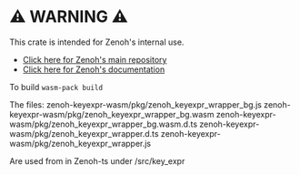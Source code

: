 # ⚠️ WARNING ⚠️

This crate is intended for Zenoh's internal use.

- [Click here for Zenoh's main repository](https://github.com/eclipse-zenoh/zenoh)
- [Click here for Zenoh's documentation](https://zenoh.io)

To build 
`wasm-pack build`

The files:
zenoh-keyexpr-wasm/pkg/zenoh_keyexpr_wrapper_bg.js 
zenoh-keyexpr-wasm/pkg/zenoh_keyexpr_wrapper_bg.wasm 
zenoh-keyexpr-wasm/pkg/zenoh_keyexpr_wrapper_bg.wasm.d.ts 
zenoh-keyexpr-wasm/pkg/zenoh_keyexpr_wrapper.d.ts 
zenoh-keyexpr-wasm/pkg/zenoh_keyexpr_wrapper.js

Are used from in Zenoh-ts under /src/key_expr
